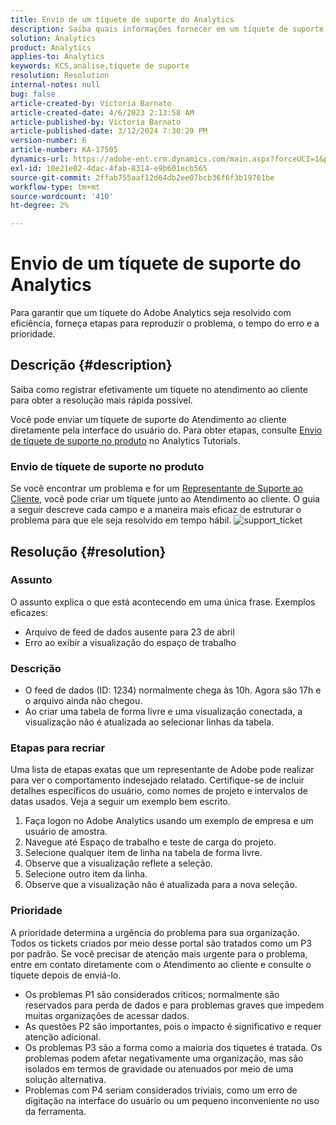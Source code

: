 ```yaml
---
title: Envio de um tíquete de suporte do Analytics
description: Saiba quais informações fornecer em um tíquete de suporte do Analytics para obter uma resolução eficiente.
solution: Analytics
product: Analytics
applies-to: Analytics
keywords: KCS,análise,tíquete de suporte
resolution: Resolution
internal-notes: null
bug: false
article-created-by: Victoria Barnato
article-created-date: 4/6/2023 2:13:58 AM
article-published-by: Victoria Barnato
article-published-date: 3/12/2024 7:30:29 PM
version-number: 6
article-number: KA-17505
dynamics-url: https://adobe-ent.crm.dynamics.com/main.aspx?forceUCI=1&pagetype=entityrecord&etn=knowledgearticle&id=648fd6aa-20d4-ed11-a7c7-6045bd006295
exl-id: 10e21e02-4dac-4fab-8314-e9b601ecb565
source-git-commit: 2ffab755aaf12d64db2ee07bcb36f6f3b19761be
workflow-type: tm+mt
source-wordcount: '410'
ht-degree: 2%

---
```


# Envio de um tíquete de suporte do Analytics


Para garantir que um tíquete do Adobe Analytics seja resolvido com eficiência, forneça etapas para reproduzir o problema, o tempo do erro e a prioridade.

## Descrição {#description}


Saiba como registrar efetivamente um tíquete no atendimento ao cliente para obter a resolução mais rápida possível.

Você pode enviar um tíquete de suporte do Atendimento ao cliente diretamente pela interface do usuário do. Para obter etapas, consulte [Envio de tíquete de suporte no produto](https://experienceleague.adobe.com/docs/analytics-learn/tutorials/intro-to-analytics/getting-help/in-product-support-ticket-submission.html) no Analytics Tutorials.

### Envio de tíquete de suporte no produto

Se você encontrar um problema e for um [Representante de Suporte ao Cliente](https://helpx.adobe.com/br/experience-cloud/supported-users.html), você pode criar um tíquete junto ao Atendimento ao cliente. O guia a seguir descreve cada campo e a maneira mais eficaz de estruturar o problema para que ele seja resolvido em tempo hábil.
![support_ticket](https://helpx.adobe.com/content/dam/help/en/analytics/kb/submitting-an-analytics-support-ticket/jcr:content/main-pars/image/support_ticket.png "support_ticket")

## Resolução {#resolution}


### Assunto

O assunto explica o que está acontecendo em uma única frase. Exemplos eficazes:

- Arquivo de feed de dados ausente para 23 de abril
- Erro ao exibir a visualização do espaço de trabalho


### Descrição

- O feed de dados (ID: 1234) normalmente chega às 10h. Agora são 17h e o arquivo ainda não chegou.
- Ao criar uma tabela de forma livre e uma visualização conectada, a visualização não é atualizada ao selecionar linhas da tabela.


### Etapas para recriar

Uma lista de etapas exatas que um representante de Adobe pode realizar para ver o comportamento indesejado relatado. Certifique-se de incluir detalhes específicos do usuário, como nomes de projeto e intervalos de datas usados. Veja a seguir um exemplo bem escrito.

1. Faça logon no Adobe Analytics usando um exemplo de empresa e um usuário de amostra.
2. Navegue até Espaço de trabalho e teste de carga do projeto.
3. Selecione qualquer item de linha na tabela de forma livre.
4. Observe que a visualização reflete a seleção.
5. Selecione outro item da linha.
6. Observe que a visualização não é atualizada para a nova seleção.


### Prioridade

A prioridade determina a urgência do problema para sua organização. Todos os tickets criados por meio desse portal são tratados como um P3 por padrão. Se você precisar de atenção mais urgente para o problema, entre em contato diretamente com o Atendimento ao cliente e consulte o tíquete depois de enviá-lo.

- Os problemas P1 são considerados críticos; normalmente são reservados para perda de dados e para problemas graves que impedem muitas organizações de acessar dados.
- As questões P2 são importantes, pois o impacto é significativo e requer atenção adicional.
- Os problemas P3 são a forma como a maioria dos tíquetes é tratada. Os problemas podem afetar negativamente uma organização, mas são isolados em termos de gravidade ou atenuados por meio de uma solução alternativa.
- Problemas com P4 seriam considerados triviais, como um erro de digitação na interface do usuário ou um pequeno inconveniente no uso da ferramenta.

<br>
